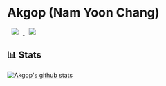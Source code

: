 # Akgop (Nam Yoon Chang)

<a href="https://akgop.github.io/">
    <img 
        src="http://img.shields.io/badge/-Github%20Blog-181717?style=flat&logo=github&link=https://akgop.github.io/"
        style="height : auto; margin-left : 10px; margin-right : 10px;"/>
</a>
<a href="https://akgop.notion.site/akgop/61606169a5704beeb0c27f2a8daabaf8">
    <img 
        src="http://img.shields.io/badge/-Resume-181717?style=flat&logo=notion&link=https://akgop.notion.site/akgop/61606169a5704beeb0c27f2a8daabaf8"
        style="height : auto; margin-left : 10px; margin-right : 10px;"/>
</a>


## :bar_chart: Stats
[![Akgop's github stats](https://github-readme-stats.vercel.app/api?username=Akgop&show_icons=true&count_private=true&theme=gruvbox)](https://github.com/anuraghazra/github-readme-stats)


